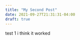 ```yaml
---
title: "My Second Post"
date: 2021-09-27T21:31:31-04:00
draft: true
---
```


test 1
i think it worked